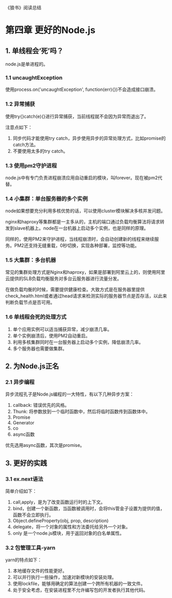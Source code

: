 《狼书》阅读总结

# 第四章 更好的Node.js

## 1. 单线程会‘死’吗？

node.js是单进程的。

### 1.1 uncaughtException

使用process.on('uncaughtException', function(err){})不会造成接口崩溃。

### 1.2 异常捕获

使用try{}catch(e){}进行异常捕获，当前线程就不会因为异常而退出了。

注意点如下：

1. 同步代码才能使用try catch，异步使用异步的异常处理方式，比如promise的catch方法。
2. 不要使用太多的try catch。

### 1.3 使用pm2守护进程

node.js中有专门负责进程崩溃应用自动重启的模块，叫forever。现在被pm2代替。

### 1.4 小集群：单台服务器的多个实例

node如果想要充分利用多核优势的话，可以使用cluster模块解决多核并发问题。

nginx和haproxy等集群都是一主多从的，主机的端口通过负载均衡算法将请求转发到slave机器上。node在一台机器上启动多个实例，也是同样的原理。

同样的，使用PM2来守护进程，当线程崩溃时，会自动创建新的线程来继续服务。PM2还支持无缝重载，0秒切换，实现各种部署，监控等功能。


### 1.5 大集群：多台机器

常见的集群处理方式是Nginx和haproxy，如果是部署到阿里云上的，则使用阿里云提供的SLB负载均衡服务对多台云服务器进行流量分发。

在做负载均衡的时候，需要提供健康检查。大致方式是在服务器里提供check_health.html或者通过head请求来检测实际的服务器节点是否存活，以此来判断负载节点是否可用。

### 1.6 单线程会死的处理方式

1. 单个应用实例可以适当捕获异常，减少崩溃几率。
2. 单个实例崩溃后，使用PM2自动重启。
3. 利用多核集群同时在一台服务器上启动多个实例，降低崩溃几率。
4. 多个服务器也需要做集群。

## 2. 为Node.js正名

### 2.1 异步编程

异步流程孔子是Node.js编程的一大特性，有以下几种异步方案：

1. callback: 错误优先的风格。
2. Thunk: 将参数放到一个临时函数中，然后将临时函数传到函数体中。
3. Promise
4. Generator
5. co
6. async函数

优先选用async函数，其次是promise。

## 3. 更好的实践

### 3.1 ex.next语法

简单介绍如下：

1. call,apply，是为了改变函数运行时的上下文。
2. bind，创建一个新函数，当函数被调用时，会将this管金子设置为提供的值，函数不会立即执行。
3. Object.defineProperty(obj, prop, description)
4. delegate，将一个对象的属性和方法委托给另外一个对象。
5. only 是一个node.js模块，用于返回对象的白名单属性。

### 3.2 包管理工具-yarn

yarn的特点如下：

1. 本地缓存文件的性能更好。
2. 可以并行执行一些操作，加速对新模块的安装处理。
3. 使用lockfile，能够用确定的算法创建一个跨所有机器的一致文件。
4. 处于安全考虑，在安装进程里不允许编写包的开发者执行其他代码。

